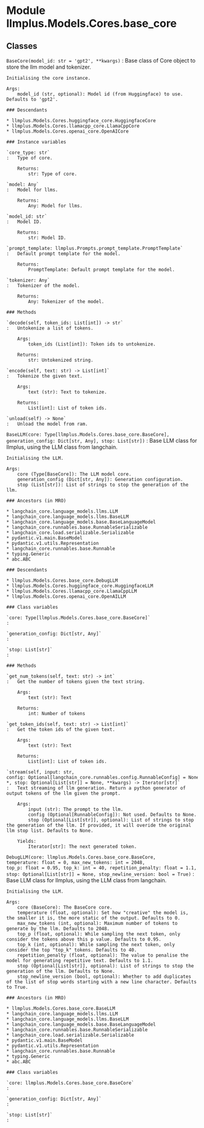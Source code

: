 Module llmplus.Models.Cores.base_core
=====================================

Classes
-------

`BaseCore(model_id: str = 'gpt2', **kwargs)`
:   Base class of Core object to store the llm model and tokenizer.
        
    
    Initialising the core instance.
    
    Args:
        model_id (str, optional): Model id (from Huggingface) to use. Defaults to 'gpt2'.

    ### Descendants

    * llmplus.Models.Cores.huggingface_core.HuggingfaceCore
    * llmplus.Models.Cores.llamacpp_core.LlamaCppCore
    * llmplus.Models.Cores.openai_core.OpenAICore

    ### Instance variables

    `core_type: str`
    :   Type of core.
        
        Returns:
            str: Type of core.

    `model: Any`
    :   Model for llms.
        
        Returns:
            Any: Model for llms.

    `model_id: str`
    :   Model ID.
        
        Returns:
            str: Model ID.

    `prompt_template: llmplus.Prompts.prompt_template.PromptTemplate`
    :   Default prompt template for the model.
        
        Returns:
            PromptTemplate: Default prompt template for the model.

    `tokenizer: Any`
    :   Tokenizer of the model.
        
        Returns:
            Any: Tokenizer of the model.

    ### Methods

    `decode(self, token_ids: List[int]) ‑> str`
    :   Untokenize a list of tokens.
        
        Args:
            token_ids (List[int]): Token ids to untokenize. 
        
        Returns:
            str: Untokenized string.

    `encode(self, text: str) ‑> List[int]`
    :   Tokenize the given text.
        
        Args:
            text (str): Text to tokenize.
        
        Returns:
            List[int]: List of token ids.

    `unload(self) ‑> None`
    :   Unload the model from ram.

`BaseLLM(core: Type[llmplus.Models.Cores.base_core.BaseCore], generation_config: Dict[str, Any], stop: List[str])`
:   Base LLM class for llmplus, using the LLM class from langchain.
        
    
    Initialising the LLM.
    
    Args:
        core (Type[BaseCore]): The LLM model core.
        generation_config (Dict[str, Any]): Generation configuration.
        stop (List[str]): List of strings to stop the generation of the llm.

    ### Ancestors (in MRO)

    * langchain_core.language_models.llms.LLM
    * langchain_core.language_models.llms.BaseLLM
    * langchain_core.language_models.base.BaseLanguageModel
    * langchain_core.runnables.base.RunnableSerializable
    * langchain_core.load.serializable.Serializable
    * pydantic.v1.main.BaseModel
    * pydantic.v1.utils.Representation
    * langchain_core.runnables.base.Runnable
    * typing.Generic
    * abc.ABC

    ### Descendants

    * llmplus.Models.Cores.base_core.DebugLLM
    * llmplus.Models.Cores.huggingface_core.HuggingfaceLLM
    * llmplus.Models.Cores.llamacpp_core.LlamaCppLLM
    * llmplus.Models.Cores.openai_core.OpenAILLM

    ### Class variables

    `core: Type[llmplus.Models.Cores.base_core.BaseCore]`
    :

    `generation_config: Dict[str, Any]`
    :

    `stop: List[str]`
    :

    ### Methods

    `get_num_tokens(self, text: str) ‑> int`
    :   Get the number of tokens given the text string.
        
        Args:
            text (str): Text
        
        Returns:
            int: Number of tokens

    `get_token_ids(self, text: str) ‑> List[int]`
    :   Get the token ids of the given text.
        
        Args:
            text (str): Text
        
        Returns:
            List[int]: List of token ids.

    `stream(self, input: str, config: Optional[langchain_core.runnables.config.RunnableConfig] = None, *, stop: Optional[List[str]] = None, **kwargs) ‑> Iterator[str]`
    :   Text streaming of llm generation. Return a python generator of output tokens of the llm given the prompt.
        
        Args:
            input (str): The prompt to the llm.
            config (Optional[RunnableConfig]): Not used. Defaults to None.
            stop (Optional[List[str]], optional): List of strings to stop the generation of the llm. If provided, it will overide the original llm stop list. Defaults to None.
        
        Yields:
            Iterator[str]: The next generated token.

`DebugLLM(core: llmplus.Models.Cores.base_core.BaseCore, temperature: float = 0, max_new_tokens: int = 2048, top_p: float = 0.95, top_k: int = 40, repetition_penalty: float = 1.1, stop: Optional[List[str]] = None, stop_newline_version: bool = True)`
:   Base LLM class for llmplus, using the LLM class from langchain.
        
    
    Initialising the LLM.
    
    Args:
        core (BaseCore): The BaseCore core.
        temperature (float, optional): Set how "creative" the model is, the smaller it is, the more static of the output. Defaults to 0.
        max_new_tokens (int, optional): Maximum number of tokens to generate by the llm. Defaults to 2048.
        top_p (float, optional): While sampling the next token, only consider the tokens above this p value. Defaults to 0.95.
        top_k (int, optional): While sampling the next token, only consider the top "top_k" tokens. Defaults to 40.
        repetition_penalty (float, optional): The value to penalise the model for generating repetitive text. Defaults to 1.1.
        stop (Optional[List[str]], optional): List of strings to stop the generation of the llm. Defaults to None.
        stop_newline_version (bool, optional): Whether to add duplicates of the list of stop words starting with a new line character. Defaults to True.

    ### Ancestors (in MRO)

    * llmplus.Models.Cores.base_core.BaseLLM
    * langchain_core.language_models.llms.LLM
    * langchain_core.language_models.llms.BaseLLM
    * langchain_core.language_models.base.BaseLanguageModel
    * langchain_core.runnables.base.RunnableSerializable
    * langchain_core.load.serializable.Serializable
    * pydantic.v1.main.BaseModel
    * pydantic.v1.utils.Representation
    * langchain_core.runnables.base.Runnable
    * typing.Generic
    * abc.ABC

    ### Class variables

    `core: llmplus.Models.Cores.base_core.BaseCore`
    :

    `generation_config: Dict[str, Any]`
    :

    `stop: List[str]`
    :